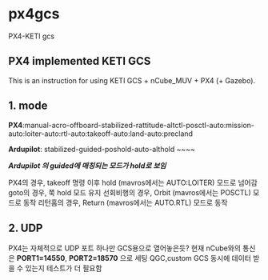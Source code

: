 # px4gcs
PX4-KETI gcs

## PX4 implemented KETI GCS
This is an instruction for using KETI GCS + nCube_MUV + PX4 (+ Gazebo).

## 1. mode
**PX4**:manual-acro-offboard-stabilized-rattitude-altctl-posctl-auto:mission-auto:loiter-auto:rtl-auto:takeoff-auto:land-auto:precland

**Ardupilot**: stabilized-guided-poshold-auto-althold ~~~~

***Ardupilot 의 guided에 매칭되는 모드가 hold로 보임***

PX4의 경우, takeoff 명령 이후 hold (mavros에서는 AUTO:LOITER) 모드로 넘어감
goto의 경우, 쭉 hold 모드 유지
선회비행의 경우, Orbit (mavros에서는 POSCTL) 모드로 동작
리턴홈의 경우, Return (mavros에서는 AUTO.RTL) 모드로 동작


## 2. UDP
PX4는 자체적으로 UDP 포트 하나만 GCS용으로 열어놓은듯?
현재 nCube와의 통신은 **PORT1=14550**, **PORT2=18570** 으로 세팅
QGC,custom GCS 동시에 데이터 받을 수 있는지 테스트가 더 필요함


